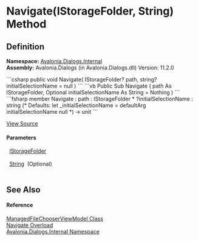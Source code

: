 # Navigate(IStorageFolder, String) Method




## Definition
**Namespace:** <a href="N_Avalonia_Dialogs_Internal">Avalonia.Dialogs.Internal</a>  
**Assembly:** Avalonia.Dialogs (in Avalonia.Dialogs.dll) Version: 11.2.0

<Tabs groupId="api-code-preview">
<TabItem value="csharp" label="C#">
```csharp
public void Navigate(
	IStorageFolder? path,
	string? initialSelectionName = null
)
```
</TabItem>
<TabItem value="vb" label="VB">
```vb
Public Sub Navigate ( 
	path As IStorageFolder,
	Optional initialSelectionName As String = Nothing
)
```
</TabItem>
<TabItem value="fsharp" label="F#">
```fsharp
member Navigate : 
        path : IStorageFolder * 
        ?initialSelectionName : string 
(* Defaults:
        let _initialSelectionName = defaultArg initialSelectionName null
*)
-> unit 
```
</TabItem>
</Tabs>



<a href="https://github.com/AvaloniaUI/Avalonia/tree/master/src/Avalonia.Dialogs/Internal/ManagedFileChooserViewModel.cs#L263" title="View the source code">View Source</a>



#### Parameters
<dl><dt>  <a href="T_Avalonia_Platform_Storage_IStorageFolder">IStorageFolder</a></dt><dd> </dd><dt>  <a href="https://learn.microsoft.com/dotnet/api/system.string" target="_blank" rel="noopener noreferrer">String</a>  (Optional)</dt><dd> </dd></dl>

## See Also


#### Reference
<a href="T_Avalonia_Dialogs_Internal_ManagedFileChooserViewModel">ManagedFileChooserViewModel Class</a>  
<a href="Overload_Avalonia_Dialogs_Internal_ManagedFileChooserViewModel_Navigate">Navigate Overload</a>  
<a href="N_Avalonia_Dialogs_Internal">Avalonia.Dialogs.Internal Namespace</a>  
